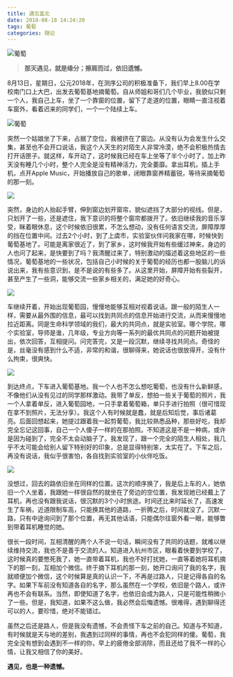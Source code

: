 ```yaml
---
title: 遇见盖北
date: 2018-08-18 14:24:20
tags: 葡萄
categories: 随记
---
```



<meta name="referrer" content="no-referrer" />

![葡萄](https://upload-images.jianshu.io/upload_images/3478485-e6a857885484a2b7.jpeg?imageMogr2/auto-orient/strip%7CimageView2/2/w/1240)

<!--more-->



> **那天遇见，就是缘分；擦肩而过，依旧遗憾。**



8月13日，星期日，公元2018年，在测序公司的积极准备下，我们早上8.00在学校南门口上大巴，出发去葡萄基地摘葡萄。自从师姐和哥们几个毕业，我貌似只剩一个人，我自己上车，坐了一个靠窗的位置，留下了走道的位置，眼睛一直注视着车窗外，看着迟来的同学们，一个一个陆续上车。



![葡萄](https://upload-images.jianshu.io/upload_images/3478485-e6a857885484a2b7.jpeg?imageMogr2/auto-orient/strip%7CimageView2/2/w/1240)



突然一个姑娘坐了下来，占据了空位，我被挤在了窗边。从没有认为会发生什么交集，甚至也不会开口说话，我这个人天生的对陌生人非常冷漠，绝不会积极热情去打开话匣子。就这样，车开动了，这时候我已经在车上坐等了半个小时了，加上昨天没有睡几个小时，整个人完全是没有精神活力，完全萎靡。拿出耳机，插上手机，点开Apple Music，开始播放自己的歌单，闭眼靠窗养精蓄锐，等待采摘葡萄的那一刻。



![](https://upload-images.jianshu.io/upload_images/3478485-b9e81d6de8f5cc18.jpeg?imageMogr2/auto-orient/strip%7CimageView2/2/w/1240)



突然，身边的人抬起手臂，伸到窗边划开窗帘，貌似遮挡了大部分的视线。但是，只划开了一些，还是遮住，我下意识的将整个窗帘都拨开了。依旧继续我的音乐享受，眯着眼休息，这个时候依旧很累，不怎么想动，没有任何语言交流，屏障厚厚的挡在位置中间。过去2个小时，到了上虞市，实验室伙伴问我家在哪，时候快到葡萄基地了。可能是离家很近了，到了家乡，这时候我开始有些缓过神来，身边的人也问了起来，是快要到了吗？我清醒过来了，特别激动的描述着这些地区的一些情况，葡萄基地的一些状况，包括自己小时候的关于葡萄的经历也都一股脑儿的诉说出来，我有些意识到，是不是说的有些多了。从这里开始，屏障开始有些裂开，甚至产生了一些洞，能够交流一些家乡相关的，满足她的好奇心。



![](https://upload-images.jianshu.io/upload_images/3478485-407c147d07beb9c1.jpeg?imageMogr2/auto-orient/strip%7CimageView2/2/w/1240)



车继续开着，开始出现葡萄园，慢慢地能够互相对视着说话。跟一般的陌生人一样，需要从最外围的信息，最可以找到共同点的信息开始进行交流，从而来慢慢地拉近距离。同是生命科学领域的我们，最大的共同点，就是实验室。哪个学院，哪个实验室，导师是谁，几年级，专业方向等一系列的最优共同点的问题开始被提出，依次回答，互相提问。问完答完，又是一段沉默，继续寻找共同点。奇怪的是，丝毫没有感到什么不适，非常的和谐，很聊得来，她说话也很放得开，没有什么拘束，很爽快。



![](https://upload-images.jianshu.io/upload_images/3478485-91efc97893b8dee6.jpeg?imageMogr2/auto-orient/strip%7CimageView2/2/w/1240)



到达终点，下车进入葡萄基地。我一个人也不怎么想吃葡萄，也没有什么新鲜感，不像他们从没有见过的同学那样激动。我带了单反，想拍一些关于葡萄的照片，我一个人拿着单反，进入葡萄园地，一只手拿着葡萄箱，单只手进行拍照（很可惜现在拿不到照片，无法分享）。我这个人有时候就是蠢，就是后知后觉，事后诸葛亮。后面回想起来，她提过跟着我一起剪葡萄，我比较熟悉品种，那些好吃，我却完全忘记这回事，自己一个人傻子一样的在那拍照。不知道这是不是一种病，或许是因为碰到了，完全不太会动脑子了。我发现了，跟一个完全的陌生人相处，我几乎不太可能会给别人留下特别好的印象，总是显得特别笨，太实在了。下车之后，再没有说话，我似乎很害怕，各自找到实验室的小伙伴吃饭。



![](https://upload-images.jianshu.io/upload_images/3478485-55b8bd8c365b8c02.jpg?imageMogr2/auto-orient/strip%7CimageView2/2/w/1240)



没想过，回去的路依旧坐在同样的位置。这次的顺序换了，我是后上车的人，她依旧一个人坐着，我跟她一样很自然的就坐在了旁边的空位置，我发现她已经戴上了耳机，再也没有跟我说话，很沉默的3个小时旅途。时间还比来时延长了，高速发生了车祸，近道限制车高，只能换其他的道路，一折腾之后，时间就没了。沉默一路，只有中途询问到了那个位置，再无其他话语，只能偶尔往窗外看一眼，能够瞥到带着耳机睡觉的她。

很长一段时间，互相清醒的两个人不说一句话，瞬间没有了共同的话题，就难以继续维持交流，我也不是善于交流的人。知道进入杭州市区，眼看着快要到学校了，这时候真的要憋死我了，她一直带着耳机，我也不好打扰她，一直等着她将耳机摘下的那一刻，互相加个微信。终于摘下耳机的那一刻，她开口询问了我的名字，我就顺便加个微信，这个时候算是真的认识一下，不再是过路人，只是记得各自的名字。如果下车前没有知道各自的名字，那么虽然在一个学校，依旧是个路人，或许再也不会有联系。当然，即使知道了名字，也依旧会成为路人，只是可能性稍微小了一些。但是，我知道，如果不这么做，我必然会后悔遗憾。很难得，遇到聊得还可以的人，要珍惜，绝对不能错过。

虽然之后还是路人，但是我没有遗憾，不会责怪下车之前的自己。知道与不知道，有时候就是天与地的差别，我遇到过同样的事情，再也不会犯同样的傻。葡萄，我完全没有想到会遇到不一样的你，早上的疲倦全部消除，而且还给了我不一样的心情，让我又相信了你的美好。

**遇见，也是一种遗憾。**